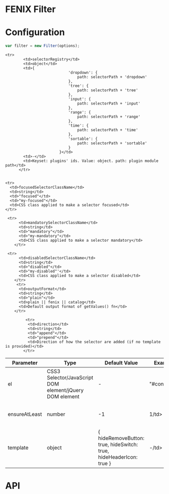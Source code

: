# FENIX Filter

# Configuration

```javascript
var filter = new Filter(options);
```

<table>
  <thead>
    <tr>
      <th>Parameter</th>
      <th>Type</th>
      <th>Default Value</th>
      <th>Example</th>
      <th>Description</th>
    </tr>
  </thead>
  <tbody>
    <tr>
      <td>el</td>
      <td>CSS3 Selector/JavaScript DOM element/jQuery DOM element</td>
      <td> - </td>
      <td>"#container"</td>
      <td>component container</td>
    </tr>
    
    
    <tr>
            <td>selectorRegistry</td>
            <td>object</td>
            <td>{
                                'dropdown': {
                                    path: selectorPath + 'dropdown'
                                },
                                'tree': {
                                    path: selectorPath + 'tree'
                                },
                                'input': {
                                    path: selectorPath + 'input'
                                },
                                'range': {
                                    path: selectorPath + 'range'
                                },
                                'time': {
                                    path: selectorPath + 'time'
                                },
                                'sortable': {
                                    path: selectorPath + 'sortable'
                                }
                            }</td>
            <td>-</td>
            <td>Keyset: plugins' ids. Value: object. path: plugin module path</td>
          </tr>
    
       
    <tr>
      <td>focusedSelectorClassName</td>
      <td>string</td>
      <td>"focused"</td>
      <td>"my-focused"</td>
      <td>CSS class applied to make a selector focused</td>
    </tr>
    
     <tr>
          <td>mandatorySelectorClassName</td>
          <td>string</td>
          <td>"mandatory"</td>
          <td>"my-mandatory"</td>
          <td>CSS class applied to make a selector mandatory</td>
        </tr>
            
     <tr>
          <td>disabledSelectorClassName</td>
          <td>string</td>
          <td>"disabled"</td>
          <td>"my-disabled"'</td>
          <td>CSS class applied to make a selector disabled</td>
        </tr>
         <tr>
          <td>outputFormat</td>
          <td>string</td>
          <td>"plain"</td>
          <td>plain || fenix || catalog</td>
          <td>Default output format of getValues() fn</td>
        </tr>
        
             <tr>
              <td>direction</td>
              <td>string</td>
              <td>"append"</td>
              <td>"prepend"</td>
              <td>Direction of how the selector are added (if no template is provided)</td>
            </tr>

 <tr>
              <td>ensureAtLeast</td>
              <td>number</td>
              <td>-1</td>
              <td>1/td>
              <td>Min number of selector per filter instance</td>
            </tr>
 <tr>
              <td>template</td>
              <td>object</td>
              <td>{
                                  hideRemoveButton: true,
                                  hideSwitch: true,
                                  hideHeaderIcon: true
                              }</td>
              <td>-/td>
              <td>Default template options</td>
            </tr>
    
  </tbody>
</table>

# API



